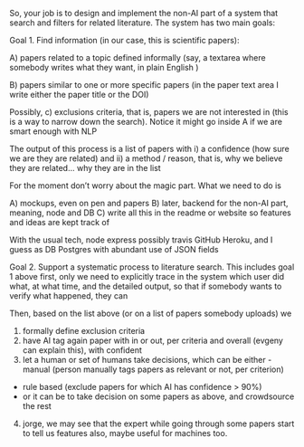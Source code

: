 So, your job is to design and implement the non-AI part of a system that search and filters for related literature.
The system has two main goals:

Goal 1. Find information (in our case, this is scientific papers):

A) papers related to a topic defined informally (say, a textarea where somebody writes what they want, in plain English )

B) papers similar to one or more specific papers (in the paper text area I write either the paper title or the DOI)

Possibly, c) exclusions criteria, that is,  papers we are not interested in (this is a way to narrow down the search). Notice it might go inside A if we are smart enough with NLP

The output of this process is a list of papers with i) a confidence (how sure we are they are related) and ii) a method / reason, that is, why we believe they are related… why they are in the list

For the moment don’t worry about the magic part.
What we need to do is

A) mockups, even on pen and papers
B) later, backend for the non-AI part, meaning, node and DB
C) write all this in the readme or website so features and ideas are kept track of

With the usual tech, node express possibly travis GitHub Heroku, and I guess as DB Postgres with abundant use of JSON fields



Goal 2. Support a systematic process to literature search.
This includes goal 1 above first, only we need to explicitly trace in the system which user did what, at what time, and the detailed output, so that if somebody wants to verify what happened, they can

Then, based on the list above (or on a list of papers somebody uploads)  we

1) formally define exclusion criteria
2) have AI tag again paper with in or out, per criteria and overall (evgeny can explain this), with confident
3) let a human or set of humans take decisions, which can be either 
-manual (person manually tags papers as relevant or not, per criterion)
- rule based (exclude papers for which AI has confidence > 90%)
- or it can be to take decision on some papers as above, and crowdsource the rest

4) jorge, we may see that the expert while going through some papers start to tell us features also, maybe useful for machines too.
